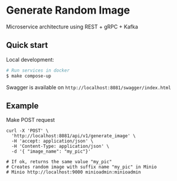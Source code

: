 # Generate Random Image

Microservice architecture using REST + gRPC + Kafka

## Quick start
Local development:
```sh
# Run services in docker
$ make compose-up
```

Swagger is available on `http://localhost:8081/swagger/index.html`


## Example

Make POST request
```
curl -X 'POST' \
  'http://localhost:8081/api/v1/generate_image' \
  -H 'accept: application/json' \
  -H 'Content-Type: application/json' \
  -d '{ "image_name": "my_pic"}'
  
# If ok, returns the same value "my_pic"
# Сreates random image with suffix name "my_pic" in Minio
# Minio http://localhost:9000 minioadmin:minioadmin 
```





